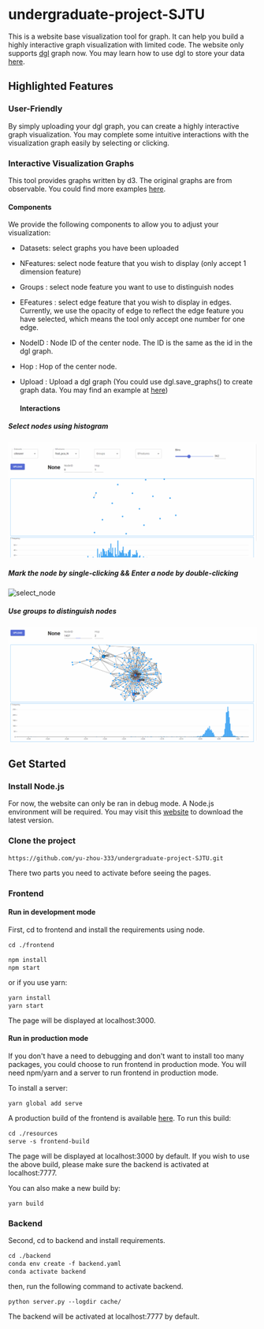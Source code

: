 # undergraduate-project-SJTU

This is a website base visualization tool for graph.  It can help you build a highly interactive graph visualization with limited code. The website only supports [dgl](https://www.dgl.ai/) graph now.  You may learn how to use dgl to store your data [here](https://docs.dgl.ai/).

## Highlighted Features

### User-Friendly

By simply uploading your dgl graph, you can create a highly interactive graph visualization. You may complete some intuitive interactions with the visualization graph easily by selecting or clicking.

### Interactive Visualization Graphs

This tool provides graphs written by d3. The original graphs are from observable. You could find more examples [here](https://observablehq.com/@d3/charts?collection=@d3/charts).  

#### Components

We provide the following components to allow you to adjust your visualization:

- Datasets: select graphs you have been uploaded
- NFeatures: select node feature that you wish to display (only accept 1 dimension feature)
- Groups : select node feature you want to use to distinguish nodes
- EFeatures : select edge feature that you wish to display in edges. Currently, we use the opacity of edge to reflect the edge feature you have selected, which means the tool only accept one number for one edge.
- NodeID : Node ID of the center node. The ID is the same as the id in the dgl graph.
- Hop : Hop of the center node.
- Upload : Upload a dgl graph (You could use dgl.save_graphs() to create graph data. You may find an example at [here](backend\create_test_data.py))

  #### Interactions

##### Select nodes using histogram

![hist](image/hist.gif)

##### Mark the node by single-clicking && Enter a node by double-clicking

![select_node](image/select_node.gif)

##### Use groups to distinguish nodes

![groups](image/groups.gif)

## Get Started

### Install Node.js

For now, the website can only be ran in debug mode.  A Node.js environment will be required. You may visit this [website](https://nodejs.org/en/) to download the latest version.

### Clone the project

```
https://github.com/yu-zhou-333/undergraduate-project-SJTU.git
```

There two parts you need to activate before seeing the pages.

### Frontend

#### Run in development mode

First, cd to frontend and install the requirements using node.

```
cd ./frontend
```

```
npm install
npm start
```

or if you use yarn: 

```
yarn install
yarn start 
```

The page will be displayed at localhost:3000.

#### Run in production mode

If you don't have a need to debugging and don't want to install too many packages, you could choose to run frontend in production mode. You will need npm/yarn and a server to run frontend in production mode.

To install a server:

``````  
yarn global add serve
``````

A production build of the frontend is available [here](./resources). To run this build:

``` 
cd ./resources
serve -s frontend-build
```

The page will be displayed at localhost:3000 by default. If you wish to use the above build, please make sure the backend is activated at localhost:7777.

You can also make a new build by:

```
yarn build
```

### Backend

Second, cd to backend and install requirements.

```
cd ./backend
conda env create -f backend.yaml
conda activate backend
```

then, run the following command to activate backend.

```
python server.py --logdir cache/
```

The backend will be activated at localhost:7777 by default.
